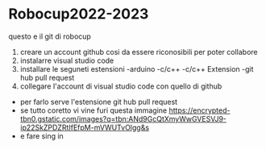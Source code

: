 # Robocup2022-2023
questo e il git di robocup
1. creare un account github cosi da essere riconosibili per poter collabore
2. instalarre visual studio code
3. installare le seguneti estensioni
  -arduino 
  -c/c++
  -c/c++ Extension
  -git hub pull request
4. collegare l'account di visual studio code con quello di github 
 - per farlo serve l'estensione git hub pull request 
- se tutto coretto vi vine furi questa immagine 
https://encrypted-tbn0.gstatic.com/images?q=tbn:ANd9GcQtXmyWwGVESVJ9-ip22SkZPDZRtIfEfpM-mVWUTvOlgg&s
- e fare sing in
